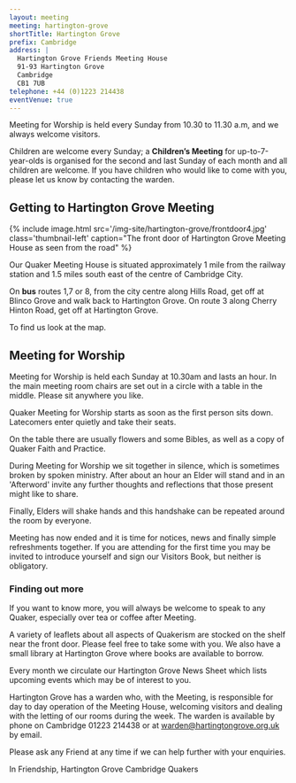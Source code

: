 ```yaml
---
layout: meeting
meeting: hartington-grove
shortTitle: Hartington Grove
prefix: Cambridge
address: |
  Hartington Grove Friends Meeting House
  91-93 Hartington Grove
  Cambridge
  CB1 7UB
telephone: +44 (0)1223 214438
eventVenue: true
---
```


Meeting for Worship is held every Sunday from 10.30 to 11.30 a.m, and we always welcome visitors.

Children are welcome every Sunday; a **Children’s Meeting** for up-to-7-year-olds is organised for the second and last Sunday of each month and all children are welcome. If you have children who would like to come with you, please let us know by contacting the warden.

## Getting to Hartington Grove Meeting

{% include image.html src='/img-site/hartington-grove/frontdoor4.jpg' class='thumbnail-left' caption="The front door of Hartington Grove Meeting House as seen from the road" %}

Our Quaker Meeting House is situated approximately 1 mile from the railway station and 1.5 miles south east of the centre of Cambridge City.

On **bus** routes 1,7 or 8, from the city centre along Hills Road, get off at Blinco Grove and walk back to Hartington Grove. On route 3 along Cherry Hinton Road, get off at Hartington Grove.

To find us look at the map.

## Meeting for Worship

Meeting for Worship is held each Sunday at 10.30am and lasts an hour. In the main meeting room chairs are set out in a circle with a table in the middle. Please sit anywhere you like.

Quaker Meeting for Worship starts as soon as the first person sits down. Latecomers enter quietly and take their seats.

On the table there are usually flowers and some Bibles, as well as a copy of Quaker Faith and Practice.

During Meeting for Worship we sit together in silence, which is sometimes broken by spoken ministry. After about an hour an Elder will stand and in an 'Afterword' invite any further thoughts and reflections that those present might like to share.

Finally, Elders will shake hands and this handshake can be repeated around the room by everyone.

Meeting has now ended and it is time for notices, news and finally simple refreshments together. If you are attending for the first time you may be invited to introduce yourself and sign our Visitors Book, but neither is obligatory.

### Finding out more

If you want to know more, you will always be welcome to speak to any Quaker, especially over tea or coffee after Meeting.

A variety of leaflets about all aspects of Quakerism are stocked on the shelf near the front door. Please feel free to take some with you. We also have a small library at Hartington Grove where books are available to borrow.

Every month we circulate our Hartington Grove News Sheet which lists upcoming events which may be of interest to you.

Hartington Grove has a warden who, with the Meeting, is responsible for day to day operation of the Meeting House, welcoming visitors and dealing with the letting of our rooms during the week. The warden is available by phone on Cambridge 01223 214438 or at [warden@hartingtongrove.org.uk](mailto:warden@hartingtongrove.org.uk) by email.

Please ask any Friend at any time if we can help further with your enquiries.

In Friendship, Hartington Grove Cambridge Quakers
